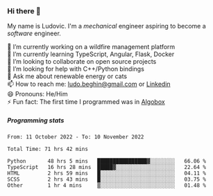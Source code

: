 ### Hi there 👋

My name is Ludovic. I'm a *mechanical* engineer aspiring to become a *software* engineer.

 🔭 I’m currently working on a wildfire management platform<br/>
 🌱 I’m currently learning TypeScript, Angular, Flask, Docker<br/>
 👯 I’m looking to collaborate on open source projects<br/>
 🤔 I’m looking for help with C++/Python bindings<br/>
 💬 Ask me about renewable energy or cats<br/>
 📫 How to reach me: ludo.beghin@gmail.com or [Linkedin](https://www.linkedin.com/in/ludovic-beghin/)<br/>
 😄 Pronouns: He/Him<br/>
 ⚡ Fun fact: The first time I programmed was in [Algobox](https://fr.wikipedia.org/wiki/Algobox)<br/>

##### Programming stats
<!--START_SECTION:waka-->

```text
From: 11 October 2022 - To: 10 November 2022

Total Time: 71 hrs 42 mins

Python       48 hrs 5 mins   ████████████████▓░░░░░░░░   66.06 %
TypeScript   16 hrs 28 mins  █████▓░░░░░░░░░░░░░░░░░░░   22.64 %
HTML         2 hrs 59 mins   █░░░░░░░░░░░░░░░░░░░░░░░░   04.11 %
SCSS         2 hrs 43 mins   █░░░░░░░░░░░░░░░░░░░░░░░░   03.75 %
Other        1 hr 4 mins     ▒░░░░░░░░░░░░░░░░░░░░░░░░   01.48 %
```

<!--END_SECTION:waka-->
